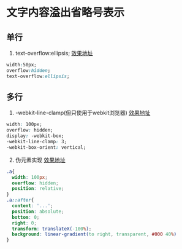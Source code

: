 # 文字内容溢出省略号表示

## 单行
1. text-overflow:ellipsis; [效果地址](http://dabblet.com/gist/13716404926363eb756a76ebdb1cc68b)

```css
width:50px;
overflow:hidden;  
text-overflow:ellipsis;
```

## 多行
1. -webkit-line-clamp(但只使用于webkit浏览器) [效果地址](http://dabblet.com/gist/5301008ffebb6f237267a28b45266e07)

```css
width: 100px;
overflow: hidden;
display: -webkit-box;    
-webkit-line-clamp: 3;    
-webkit-box-orient: vertical;
```

2. 伪元素实现 [效果地址](http://dabblet.com/gist/33a4ea34e2507af389740e5a2c4d3db7)

```css
.a{
  width: 100px;
  overflow: hidden;
  position: relative;
}
.a::after{
  content: '...';
  position: absolute;
  bottom: 0;
  right: 0;
  transform: translateX(-100%);
  background: linear-gradient(to right, transparent, #000 40%)
}
```